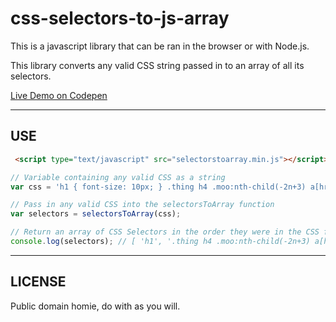 # css-selectors-to-js-array

This is a javascript library that can be ran in the browser or with Node.js.

This library converts any valid CSS string passed in to an array of all its selectors.

[Live Demo on Codepen](http://codepen.io/TheJaredWilcurt/full/grQQqV/)


* * *


## USE

```html
 <script type="text/javascript" src="selectorstoarray.min.js"></script>
```

```js
// Variable containing any valid CSS as a string
var css = 'h1 { font-size: 10px; } .thing h4 .moo:nth-child(-2n+3) a[href*="#"] i:after { content: ""; border: 0px; width: 0px } h2 {}';

// Pass in any valid CSS into the selectorsToArray function
var selectors = selectorsToArray(css);

// Return an array of CSS Selectors in the order they were in the CSS file with none removed/missing
console.log(selectors); // [ 'h1', '.thing h4 .moo:nth-child(-2n+3) a[href*="#"] i:after', 'h2' ];
```


* * *


## LICENSE

Public domain homie, do with as you will.
